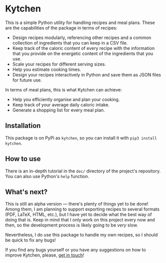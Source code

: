 # Kytchen 

This is a simple Python utility for handling recipes and meal plans. These are the capabilities of the package in terms of recipes:

- Design recipes modularly, referencing other recipes and a common collection of ingredients that you can keep in a CSV file.
- Keep track of the caloric content of every recipe with the information that you provide on the energetic content of the ingredients that you use.
- Scale your recipes for different serving sizes.
- Help you estimate cooking times.
- Design your recipes interactively in Python and save them as JSON files for future use.

In terms of meal plans, this is what Kytchen can achieve:

- Help you efficiently organise and plan your cooking.
- Keep track of your average daily caloric intake.
- Generate a shopping list for every meal plan.

## Installation

This package is on PyPi as `kytchen`, so you can install it with `pip3 install kytchen`.

## How to use

There is an in-depth tutorial in the `doc/` directory of the project's repository. You can also use Python's `help` function.

## What's next?

This is still an alpha version — there's plenty of things yet to be done! Among them, I am planning to support exporting recipes to several formats (PDF, LaTeX, HTML, etc.), but I have yet to decide what the best way of doing that is. Keep in mind that I only work on this project every now and then, so the development process is likely going to be *very* slow.

Nevertheless, I do use this package to handle my own recipes, so I should be quick to fix any bugs!

If you find any bugs yourself or you have any suggestions on how to improve Kytchen, please, [get in touch](https://sgc.ink/about)!
